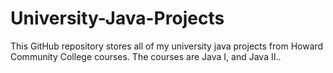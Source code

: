# University-Java-Projects
This GitHub repository stores all of my university java projects from Howard Community College courses. The courses are Java I, and Java II..
